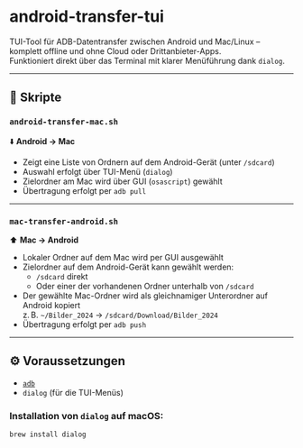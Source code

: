 # android-transfer-tui

TUI-Tool für ADB-Datentransfer zwischen Android und Mac/Linux – komplett offline und ohne Cloud oder Drittanbieter-Apps.  
Funktioniert direkt über das Terminal mit klarer Menüführung dank `dialog`.

---

## 🔁 Skripte

### `android-transfer-mac.sh`  
⬇️ **Android → Mac**

- Zeigt eine Liste von Ordnern auf dem Android-Gerät (unter `/sdcard`)
- Auswahl erfolgt über TUI-Menü (`dialog`)
- Zielordner am Mac wird über GUI (`osascript`) gewählt
- Übertragung erfolgt per `adb pull`

---

### `mac-transfer-android.sh`  
⬆️ **Mac → Android**

- Lokaler Ordner auf dem Mac wird per GUI ausgewählt
- Zielordner auf dem Android-Gerät kann gewählt werden:
  - `/sdcard` direkt
  - Oder einer der vorhandenen Ordner unterhalb von `/sdcard`
- Der gewählte Mac-Ordner wird als gleichnamiger Unterordner auf Android kopiert  
  z. B. `~/Bilder_2024` → `/sdcard/Download/Bilder_2024`
- Übertragung erfolgt per `adb push`

---

## ⚙️ Voraussetzungen

- [`adb`](https://developer.android.com/tools/adb)
- `dialog` (für die TUI-Menüs)

### Installation von `dialog` auf macOS:
```bash
brew install dialog
```